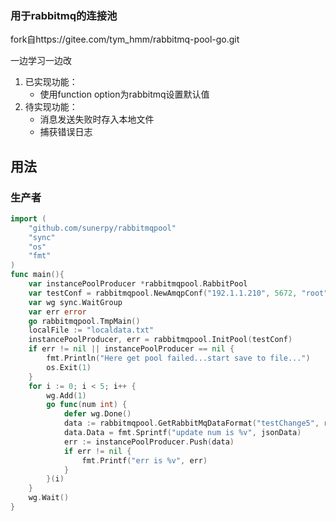 ### 用于rabbitmq的连接池

fork自https://gitee.com/tym_hmm/rabbitmq-pool-go.git

一边学习一边改

1. 已实现功能：
   * 使用function option为rabbitmq设置默认值
2. 待实现功能：
   * 消息发送失败时存入本地文件
   * 捕获错误日志

## 用法

### 生产者

```go
import (
    "github.com/sunerpy/rabbitmqpool"
    "sync"
    "os"
    "fmt"
)
func main(){
    var instancePoolProducer *rabbitmqpool.RabbitPool
    var testConf = rabbitmqpool.NewAmqpConf("192.1.1.210", 5672, "root", "root", rabbitmqpool.WithRabbitType(1))
	var wg sync.WaitGroup
	var err error
	go rabbitmqpool.TmpMain()
	localFile := "localdata.txt"
	instancePoolProducer, err = rabbitmqpool.InitPool(testConf)
	if err != nil || instancePoolProducer == nil {
		fmt.Println("Here get pool failed...start save to file...")
		os.Exit(1)
	}
	for i := 0; i < 5; i++ {
		wg.Add(1)
		go func(num int) {
			defer wg.Done()
			data := rabbitmqpool.GetRabbitMqDataFormat("testChange5", rabbitmqpool.EXCHANGE_TYPE_TOPIC, "textQueue5", "", "这里是数据", localFile)
			data.Data = fmt.Sprintf("update num is %v", jsonData)
			err := instancePoolProducer.Push(data)
			if err != nil {
				fmt.Printf("err is %v", err)
			}
		}(i)
	}
	wg.Wait()
}

```
